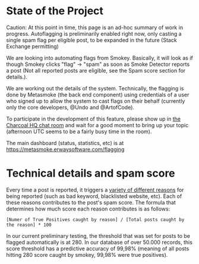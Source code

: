 # State of the Project

Caution: At this point in time, this page is an ad-hoc summary of work in progress. Autoflagging is preliminarily enabled right now, only casting a single spam flag per eligible post, to be expanded in the future (Stack Exchange permitting)

We are looking into automating flags from Smokey.  Basically, it will look as if though Smokey clicks "flag" -> "spam" as soon as Smoke Detector reports a post (Not all reported posts are eligible, see the Spam score section for details.).

We are working out the details of the system. Technically, the flagging is done by Metasmoke (the back end component) using credentials of a user who signed up to allow the system to cast flags on their behalf (currently only the core developers, @Undo and @ArtofCode).

To participate in the development of this feature, please show up in [the Charcoal HQ chat room](http://chat.stackexchange.com/rooms/11540/charcoal-hq) and wait for a good moment to bring up your topic (afternoon UTC seems to be a fairly busy time in the room).

The main dashboard (status, statistics, etc) is at https://metasmoke.erwaysoftware.com/flagging

# Technical details and spam score

Every time a post is reported, it triggers a [variety of different reasons](https://metasmoke.erwaysoftware.com/dashboard) for being reported (such as bad keyword, blacklisted website, etc). Each of these reasons contributes to the post's spam score. The formula that determines how much score each reason contributes is as follows:

`[Numer of True Positives caught by reason] / [Total posts caught by the reason] * 100`

In our current preliminary testing, the threshold that was set for posts to be flagged automatically is at 280. In our database of over 50.000 records, this score threshold has a predictive accuracy of 99,98% (meaning of all posts hitting 280 score caught by smokey, 99,98% were true positives).
